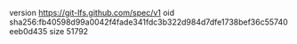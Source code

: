 version https://git-lfs.github.com/spec/v1
oid sha256:fb40598d99a0042f4fade341fdc3b322d984d7dfe1738bef36c55740eeb0d435
size 51792
